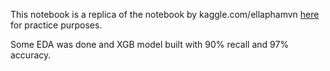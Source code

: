 This notebook is a replica of the notebook by kaggle.com/ellaphamvn [here](https://www.kaggle.com/ellaphamvn/predicting-churn-recall-91-accuracy-97) for practice purposes.

Some EDA was done and XGB model built with 90% recall and 97% accuracy.
